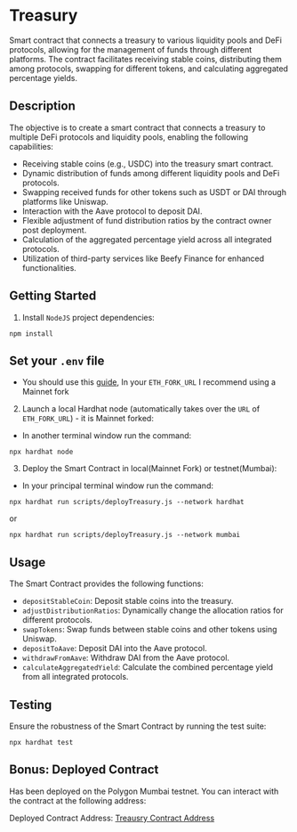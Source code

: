 # Treasury

Smart contract that connects a treasury to various liquidity pools and DeFi protocols, allowing for the management of funds through different platforms. The contract facilitates receiving stable coins, distributing them among protocols, swapping for different tokens, and calculating aggregated percentage yields.

## Description

The objective is to create a smart contract that connects a treasury to multiple DeFi protocols and liquidity pools, enabling the following capabilities:

- Receiving stable coins (e.g., USDC) into the treasury smart contract.
- Dynamic distribution of funds among different liquidity pools and DeFi protocols.
- Swapping received funds for other tokens such as USDT or DAI through platforms like Uniswap.
- Interaction with the Aave protocol to deposit DAI.
- Flexible adjustment of fund distribution ratios by the contract owner post deployment.
- Calculation of the aggregated percentage yield across all integrated protocols.
- Utilization of third-party services like Beefy Finance for enhanced functionalities.

## Getting Started

1. Install `NodeJS` project dependencies:

```
npm install
```

## Set your `.env` file

- You should use this [guide](https://github.com/luislucena16/treasury/blob/b49be0b5b1b302fb576fc3b6c024821e95c35ad6/.env.example), In your `ETH_FORK_URL` I recommend using a Mainnet fork

2. Launch a local Hardhat node (automatically takes over the `URL` of `ETH_FORK_URL`) - it is Mainnet forked:

- In another terminal window run the command:

```
npx hardhat node
```

3. Deploy the Smart Contract in local(Mainnet Fork) or testnet(Mumbai):

- In your principal terminal window run the command:

```
npx hardhat run scripts/deployTreasury.js --network hardhat
```

or

```
npx hardhat run scripts/deployTreasury.js --network mumbai
```

## Usage

The Smart Contract provides the following functions:

- `depositStableCoin`: Deposit stable coins into the treasury.
- `adjustDistributionRatios`: Dynamically change the allocation ratios for different protocols.
- `swapTokens`: Swap funds between stable coins and other tokens using Uniswap.
- `depositToAave`: Deposit DAI into the Aave protocol.
- `withdrawFromAave`: Withdraw DAI from the Aave protocol.
- `calculateAggregatedYield`: Calculate the combined percentage yield from all integrated protocols.

## Testing

Ensure the robustness of the Smart Contract by running the test suite:

`npx hardhat test`

## Bonus: Deployed Contract

Has been deployed on the Polygon Mumbai testnet. You can interact with the contract at the following address:

Deployed Contract Address: [Treausry Contract Address](https://mumbai.polygonscan.com/address/0xb200E942C4d066Dd28d67CfC6F2FDa4487a2FFEF)
